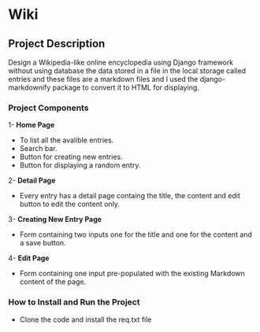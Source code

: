 # Wiki

## Project Description
Design a Wikipedia-like online encyclopedia using Django framework without using database 
the data stored in a file in the local storage called entries and these files are a markdown
files and I used the django-markdownify package to convert it to HTML for displaying.

### Project Components
1- **Home Page**
* To list all the avalible entries.
* Search bar.
* Button for creating new entries.
* Button for displaying a random entry.

2- **Detail Page**
* Every entry has a detail page containg the title, the content and edit button to
edit the content only.

3- **Creating New Entry Page**
* Form containing two inputs one for the title and one for the content and a save button.

4- **Edit Page**
* Form containing one input pre-populated with the existing Markdown content of the page.

### How to Install and Run the Project
* Clone the code and install the req.txt file
